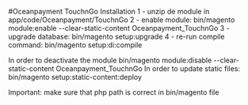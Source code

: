 #Oceanpayment TouchnGo
Installation
1 - unzip de module in app/code/Oceanpayment/TouchnGo
2 - enable module: bin/magento module:enable --clear-static-content Oceanpayment_TouchnGo
3 - upgrade database: bin/magento setup:upgrade
4 - re-run compile command: bin/magento setup:di:compile

In order to deactivate the module bin/magento module:disable --clear-static-content Oceanpayment_TouchnGo
In order to update static files: bin/magento setup:static-content:deploy

Important: make sure that php path is correct in bin/magento file
